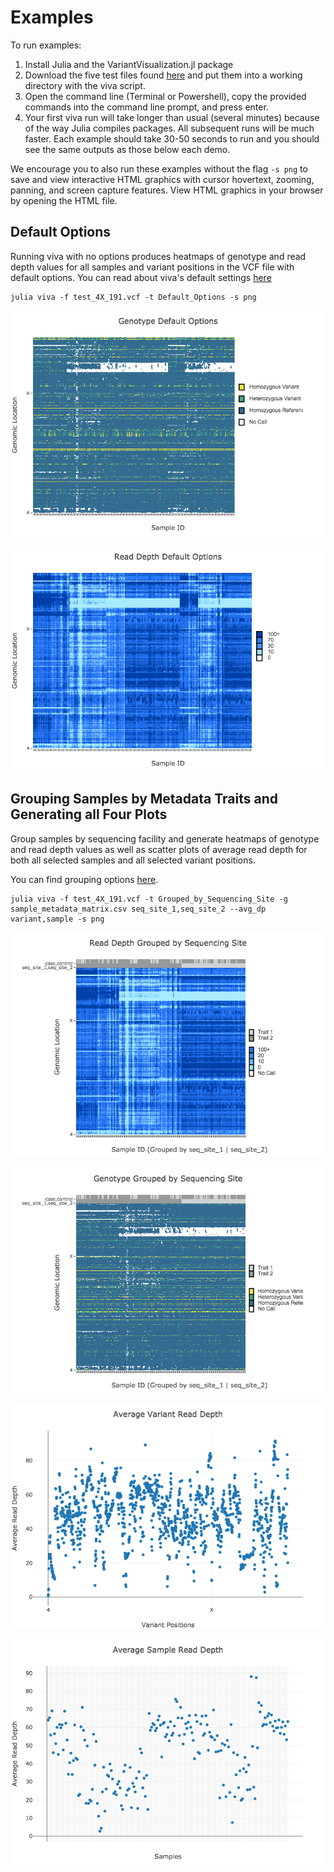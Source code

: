 # Examples

To run examples:

1. Install Julia and the VariantVisualization.jl package
2. Download the five test files found [here](https://github.com/compbiocore/VariantVisualization.jl/tree/master/test/test_files) and put them into a working directory with the viva script.
3. Open the command line (Terminal or Powershell), copy the provided commands into the command line prompt, and press enter.
4. Your first viva run will take longer than usual (several minutes) because of the way Julia compiles packages. All subsequent runs will be much faster. Each example should take 30-50 seconds to run and you should see the same outputs as those below each demo.

We encourage you to also run these examples without the flag `-s png` to save and view interactive HTML graphics with cursor hovertext, zooming, panning, and screen capture features. View HTML graphics in your browser by opening the HTML file.

## Default Options

Running viva with no options produces heatmaps of genotype and read depth values for all samples and variant positions in the VCF file with default options. You can read about viva's default settings [here](https://compbiocore.github.io/VariantVisualization.jl/stable/#default-options)

```
julia viva -f test_4X_191.vcf -t Default_Options -s png
```
![Default Genotype Heatmap](assets/Genotype_Default_Options.png)

![Default Read Depth Heatmap](assets/Read_Depth_Default_Options.png)

## Grouping Samples by Metadata Traits and Generating all Four Plots

Group samples by sequencing facility and generate heatmaps of genotype and read depth values as well as scatter plots of average read depth for both all selected samples and all selected variant positions.

You can find grouping options [here](https://compbiocore.github.io/VariantVisualization.jl/stable/filtering_vcf/#selecting-and-grouping-samples).

```
julia viva -f test_4X_191.vcf -t Grouped_by_Sequencing_Site -g sample_metadata_matrix.csv seq_site_1,seq_site_2 --avg_dp variant,sample -s png
```

![Grouped Genotype Heatmap](assets/Read_Depth_Grouped_by_Sequencing_Site.png)

![Grouped Read Depth Heatmap](assets/Genotype_Grouped_by_Sequencing_Site.png)

![Grouped Variant Average Read Depth Scatter Plot](assets/Average_Variant_Read_Depthtest_4X_191.vcf.png)

![Grouped Sample Average Read Depth Scatter Plot](assets/Average_Sample_Read_Depth_test_4X_191.vcf.png)
